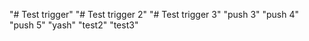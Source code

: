 "# Test trigger" 
"# Test trigger 2" 
"# Test trigger 3" 
"push 3" 
"push 4" 
"push 5"
"yash"
"test2" 
"test3"
